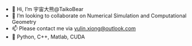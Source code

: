 - 👋 Hi, I’m 宇宙大熊@TaikoBear 
- 👀 I’m looking to collaborate on Numerical Simulation and Computational Geometry
- 📫 Please contact me via yulin.xiong@outlook.com
- 🚀 Python, C++, Matlab, CUDA 

<!---
TaikoBear/TaikoBear is a ✨ special ✨ repository because its `README.md` (this file) appears on your GitHub profile.
You can click the Preview link to take a look at your changes.
--->
